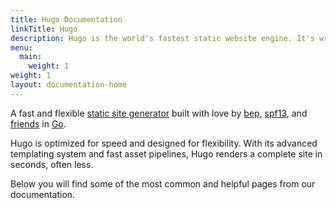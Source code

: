```yaml
---
title: Hugo Documentation
linkTitle: Hugo
description: Hugo is the world's fastest static website engine. It's written in Go (aka Golang) and developed by bep, spf13 and friends.
menu:
  main:
    weight: 1
weight: 1
layout: documentation-home
---
```


A fast and flexible [static site generator] built with love by [bep], [spf13], and [friends] in [Go].

Hugo is optimized for speed and designed for flexibility. With its advanced templating system and fast asset pipelines, Hugo renders a complete site in seconds, often less.

[bep]: https://github.com/bep
[spf13]: https://github.com/spf13
[friends]: https://github.com/gohugoio/hugo/graphs/contributors
[go]: https://go.dev/
[static site generator]: https://en.wikipedia.org/wiki/Static_site_generator

Below you will find some of the most common and helpful pages from our documentation.
